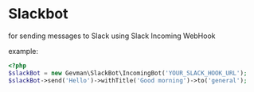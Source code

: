 # Slackbot

for sending messages to Slack using Slack Incoming WebHook

example:

```php
<?php
$slackBot = new Gevman\SlackBot\IncomingBot('YOUR_SLACK_HOOK_URL');
$slackBot->send('Hello')->withTitle('Good morning')->to('general');

```